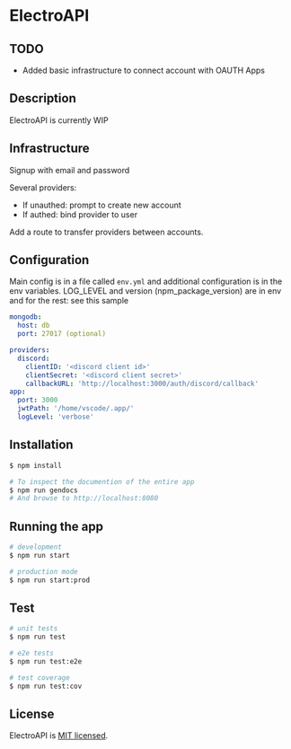 # ElectroAPI

## TODO

- Added basic infrastructure to connect account with OAUTH Apps

## Description

ElectroAPI is currently WIP

## Infrastructure

Signup with email and password

Several providers:

- If unauthed: prompt to create new account
- If authed: bind provider to user

Add a route to transfer providers between accounts.

## Configuration

Main config is in a file called `env.yml` and additional configuration is in the env variables.
LOG_LEVEL and version (npm_package_version) are in env and for the rest: see this sample

```yaml
mongodb:
  host: db
  port: 27017 (optional)

providers:
  discord:
    clientID: '<discord client id>'
    clientSecret: '<discord client secret>'
    callbackURL: 'http://localhost:3000/auth/discord/callback'
app:
  port: 3000
  jwtPath: '/home/vscode/.app/'
  logLevel: 'verbose'
```

## Installation

```bash
$ npm install

# To inspect the documention of the entire app
$ npm run gendocs
# And browse to http://localhost:8080
```

## Running the app

```bash
# development
$ npm run start

# production mode
$ npm run start:prod
```

## Test

```bash
# unit tests
$ npm run test

# e2e tests
$ npm run test:e2e

# test coverage
$ npm run test:cov
```

## License

ElectroAPI is [MIT licensed](LICENSE).
